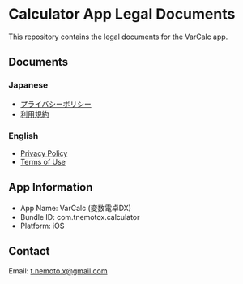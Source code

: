 # Calculator App Legal Documents

This repository contains the legal documents for the VarCalc app.

## Documents

### Japanese
- [プライバシーポリシー](privacy_policy_ja.md)
- [利用規約](terms_of_use_ja.md)

### English
- [Privacy Policy](privacy_policy_en.md)
- [Terms of Use](terms_of_use_en.md)

## App Information

- App Name: VarCalc (変数電卓DX)
- Bundle ID: com.tnemotox.calculator
- Platform: iOS

## Contact

Email: t.nemoto.x@gmail.com